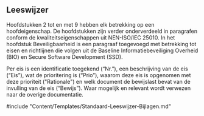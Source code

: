 ## Leeswijzer

Hoofdstukken 2 tot en met 9 hebben elk betrekking op een hoofdeigenschap. De hoofdstukken zijn verder onderverdeeld in paragrafen conform de kwaliteitseigenschappen uit NEN-ISO/IEC 25010. In het hoofdstuk Beveiligbaarheid is een paragraaf toegevoegd met betrekking tot eisen en richtlijnen die volgen uit de Baseline Informatiebeveiliging Overheid (BIO) en Secure Software Development (SSD).

Per eis is een identificatie toegekend (“Nr.”), een beschrijving van de eis (“Eis”), wat de prioritering is (“Prio”), waarom deze eis is opgenomen met deze prioriteit ("Rationale") en welk document de bewijslast bevat van de invulling van de eis (“Bewijs”). Waar mogelijk en relevant wordt verwezen naar de overige documentatie.

#include "Content/Templates/Standaard-Leeswijzer-Bijlagen.md"
